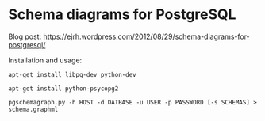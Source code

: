 Schema diagrams for PostgreSQL
====================

Blog post: https://ejrh.wordpress.com/2012/08/29/schema-diagrams-for-postgresql/

Installation and usage:

`apt-get install libpq-dev python-dev`

`apt-get install python-psycopg2`

`pgschemagraph.py -h HOST -d DATBASE -u USER -p PASSWORD [-s SCHEMAS] > schema.graphml`
